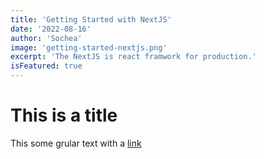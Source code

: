 ```yaml
---
title: 'Getting Started with NextJS'
date: '2022-08-16'
author: 'Sochea'
image: 'getting-started-nextjs.png'
excerpt: 'The NextJS is react framwork for production.'
isFeatured: true
---
```


# This is a title

This some grular text with a [link](https://google.com)